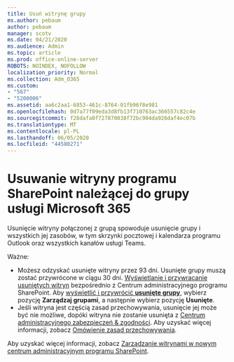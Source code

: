 ```yaml
---
title: Usuń witrynę grupy
ms.author: pebaum
author: pebaum
manager: scotv
ms.date: 04/21/2020
ms.audience: Admin
ms.topic: article
ms.prod: office-online-server
ROBOTS: NOINDEX, NOFOLLOW
localization_priority: Normal
ms.collection: Adm_O365
ms.custom:
- "567"
- "5200006"
ms.assetid: aa6c2aa1-6853-461c-8764-01fb96f8e981
ms.openlocfilehash: 0d7a77f09eda3d8fb13f710763ac366557c82c4e
ms.sourcegitcommit: f28dafa0f727870038f72bc904da926daf4ec07b
ms.translationtype: MT
ms.contentlocale: pl-PL
ms.lasthandoff: 06/05/2020
ms.locfileid: "44580271"
---
```

# <a name="delete-a-sharepoint-site-that-belongs-to-a-microsoft-365-group"></a>Usuwanie witryny programu SharePoint należącej do grupy usługi Microsoft 365

Usunięcie witryny połączonej z grupą spowoduje usunięcie grupy i wszystkich jej zasobów, w tym skrzynki pocztowej i kalendarza programu Outlook oraz wszystkich kanałów usługi Teams.
  
Ważne:

- Możesz odzyskać usunięte witryny przez 93 dni. Usunięte grupy muszą zostać przywrócone w ciągu 30 dni. [Wyświetlanie i przywracanie usuniętych witryn](https://admin.microsoft.com/sharepoint?page=recyclebin&modern=true) bezpośrednio z Centrum administracyjnego programu SharePoint. Aby [wyświetlić i przywrócić **usunięte grupy**](https://outlook.office.com/people/group/deleted), wybierz pozycję **Zarządzaj grupami**, a następnie wybierz pozycję **Usunięte**.
- Jeśli witryna jest częścią zasad przechowywania, usunięcie jej może być nie możliwe, dopóki witryna nie zostanie usunięta z [Centrum administracyjnego zabezpieczeń & zgodności](https://protection.office.com/?rfr=AdminCenter#/retention). Aby uzyskać więcej informacji, zobacz [Omówienie zasad przechowywania](https://docs.microsoft.com/microsoft-365/compliance/retention-policies).
  
Aby uzyskać więcej informacji, zobacz [Zarządzanie witrynami w nowym centrum administracyjnym programu SharePoint](https://docs.microsoft.com/sharepoint/manage-sites-in-new-admin-center).
